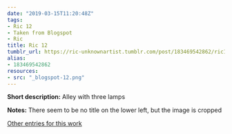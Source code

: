 ```yaml
---
date: "2019-03-15T11:20:48Z"
tags:
- Ric 12
- Taken from Blogspot
- Ric
title: Ric 12
tumblr_url: https://ric-unknownartist.tumblr.com/post/183469542862/ric12
alias:
- 183469542862
resources:
- src: "_blogspot-12.png"
---
```


**Short description:** Alley with three lamps

**Notes:** There seem to be no title on the lower left, but the image is cropped

[Other entries for this work](/tags/Ric-12)
